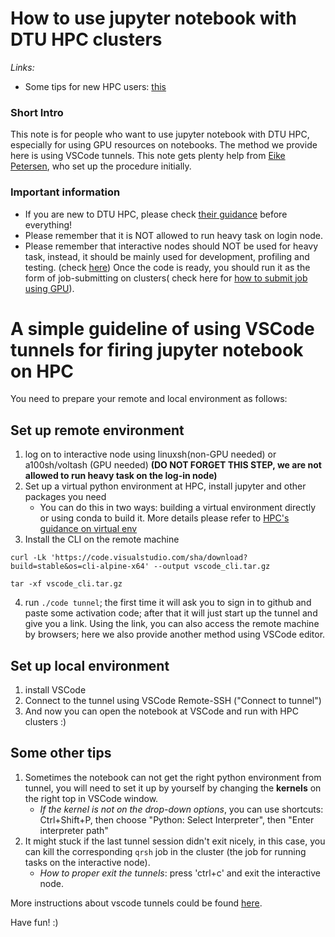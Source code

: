 # How to use jupyter notebook with DTU HPC clusters

*Links:*
* Some tips for new HPC users: [this](./Tips_for_new_HPC_users.md)
### Short Intro
This note is for people who want to use jupyter notebook with DTU HPC, especially for using GPU resources on notebooks. The method we provide here is using VSCode tunnels. This note gets plenty help from [Eike Petersen](https://e-pet.github.io/), who set up the procedure initially. 

### Important information
* If you are new to DTU HPC, please check [their guidance](https://www.hpc.dtu.dk/) before everything!
* Please remember that it is NOT allowed to run heavy task on login node.
* Please remember that interactive nodes should NOT be used for heavy task, instead, it should be mainly used for development, profiling and testing. (check [here](https://www.hpc.dtu.dk/?page_id=2129)) Once the code is ready, you should run it as the form of job-submitting on clusters( check here for [how to submit job using GPU](https://www.hpc.dtu.dk/?page_id=2759)). 


# A simple guideline of using VSCode tunnels for firing jupyter notebook on HPC

You need to prepare your remote and local environment as follows: 

## Set up remote environment
1. log on to interactive node using linuxsh(non-GPU needed) or a100sh/voltash (GPU needed) **(DO NOT FORGET THIS STEP, we are not allowed to run heavy task on the log-in node)**
2. Set up a virtual python environment at HPC, install jupyter and other packages you need 
	* You can do this in two ways: building a virtual environment directly or using conda to build it. More details please refer to [HPC's guidance on virtual env](https://www.hpc.dtu.dk/?page_id=3678)
3. Install the CLI on the remote machine 
````
curl -Lk 'https://code.visualstudio.com/sha/download?build=stable&os=cli-alpine-x64' --output vscode_cli.tar.gz

tar -xf vscode_cli.tar.gz
````
4. run `./code tunnel`; the first time it will ask you to sign in to github and paste some activation code; after that it will just start up the tunnel and give you a link. Using the link, you can also access the remote machine by browsers; here we also provide another method using VSCode editor. 

## Set up local environment
1. install VSCode
2. Connect to the tunnel using VSCode Remote-SSH ("Connect to tunnel")
3. And now you can open the notebook at VSCode and run with HPC clusters :)

## Some other tips
1. Sometimes the notebook can not get the right python environment from tunnel, you will need to set it up by yourself by changing the **kernels** on the right top in VSCode window. 
	* *If the kernel is not on the drop-down options*, you can use shortcuts: Ctrl+Shift+P, then choose "Python: Select Interpreter", then "Enter interpreter path"
2. It might stuck if the last tunnel session didn't exit nicely, in this case, you can kill the corresponding `qrsh` job in the cluster (the job for running tasks on the interactive node).
	* *How to proper exit the tunnels*: press 'ctrl+c' and exit the interactive node.

More instructions about vscode tunnels could be found [here](https://code.visualstudio.com/docs/remote/tunnels).

Have fun!
:)


